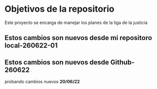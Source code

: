 # Objetivos de la repositorio

Este proyecto se encarga de manejar los planes de la liga de la justicia


## Estos cambios son nuevos desde mi repositoro local-260622-01
## Estos cambios son nuevos desde Github-260622
probando cambios nuevos
****20/06/22****

